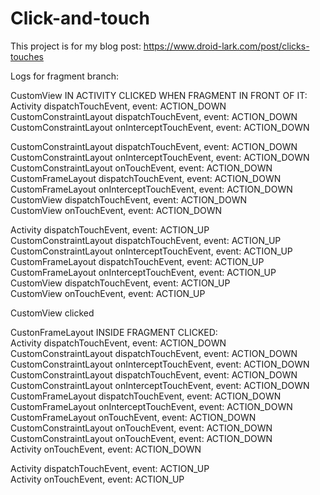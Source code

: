 # Click-and-touch

This project is for my blog post: https://www.droid-lark.com/post/clicks-touches

Logs for fragment branch:

CustomView IN ACTIVITY CLICKED WHEN FRAGMENT IN FRONT OF IT:  
Activity dispatchTouchEvent, event: ACTION_DOWN  
CustomConstraintLayout dispatchTouchEvent, event: ACTION_DOWN  
CustomConstraintLayout onInterceptTouchEvent, event: ACTION_DOWN  

CustomConstraintLayout dispatchTouchEvent, event: ACTION_DOWN  
CustomConstraintLayout onInterceptTouchEvent, event: ACTION_DOWN  
CustomConstraintLayout onTouchEvent, event: ACTION_DOWN  
CustomFrameLayout dispatchTouchEvent, event: ACTION_DOWN  
CustomFrameLayout onInterceptTouchEvent, event: ACTION_DOWN  
CustomView dispatchTouchEvent, event: ACTION_DOWN  
CustomView onTouchEvent, event: ACTION_DOWN  

Activity dispatchTouchEvent, event: ACTION_UP  
CustomConstraintLayout dispatchTouchEvent, event: ACTION_UP  
CustomConstraintLayout onInterceptTouchEvent, event: ACTION_UP  
CustomFrameLayout dispatchTouchEvent, event: ACTION_UP  
CustomFrameLayout onInterceptTouchEvent, event: ACTION_UP  
CustomView dispatchTouchEvent, event: ACTION_UP  
CustomView onTouchEvent, event: ACTION_UP  

CustomView clicked  

CustonFrameLayout INSIDE FRAGMENT CLICKED:  
Activity dispatchTouchEvent, event: ACTION_DOWN  
CustomConstraintLayout dispatchTouchEvent, event: ACTION_DOWN  
CustomConstraintLayout onInterceptTouchEvent, event: ACTION_DOWN  
CustomConstraintLayout dispatchTouchEvent, event: ACTION_DOWN  
CustomConstraintLayout onInterceptTouchEvent, event: ACTION_DOWN  
CustomFrameLayout dispatchTouchEvent, event: ACTION_DOWN  
CustomFrameLayout onInterceptTouchEvent, event: ACTION_DOWN  
CustomFrameLayout onTouchEvent, event: ACTION_DOWN  
CustomConstraintLayout onTouchEvent, event: ACTION_DOWN  
CustomConstraintLayout onTouchEvent, event: ACTION_DOWN  
Activity onTouchEvent, event: ACTION_DOWN  

Activity dispatchTouchEvent, event: ACTION_UP  
Activity onTouchEvent, event: ACTION_UP  
